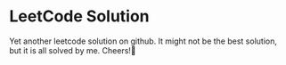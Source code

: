 # LeetCode Solution

Yet another leetcode solution on github. It might not be the best solution, but it is all solved by me. Cheers!🎉
